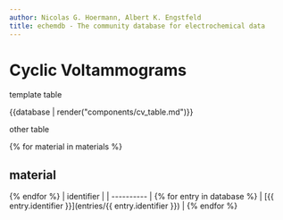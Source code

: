 ```yaml
---
author: Nicolas G. Hoermann, Albert K. Engstfeld
title: echemdb - The community database for electrochemical data
---
```

# Cyclic Voltammograms

template table

{{database | render("components/cv_table.md")}} 

other table  

{% for material in materials %}
## material
{% endfor %}
| identifier |
| ---------- |
{% for entry in database %}
| [{{ entry.identifier }}](entries/{{ entry.identifier }}) |
{% endfor %}

<!--
/* maybe here we could have some overview of the data, how many read
how man first is an analysis figure to see contributions w.r.t to time?!
website version on x axis ?!

Then periodic table overview to click to get to systems / elements

# Knowledge

Nico: I copied an own introduction

Cyclic voltammetry is a standard experimental technique for studying electrochemical interfaces that allows to infer surface compositions and interface reactions as a function of the applied electrode potential. In practice, cyclic voltammograms (CVs) are obtained by varying the electrode potential at fixed scan rate and measuring the current response of the electrode immersed in electrolyte solution. In general, CVs are characterized by potential regions within the stability window of the solvent which exhibit peaks of varying shape and height, and regions at low and high potentials, where faradaic, electrocatalytic reactions lead to exponentially increasing currents, e.g. due to the decomposition of the solvent. At high scan rates and/or in regions with faradaic reactions, CVs are governed by kinetic processes which typically induce a pronounced asymmetry for the forward and backward scan direction and/or a strong scan-rate dependence.
Evidently, any theoretical description of such CVs necessitates the use of kinetic models\cite{Tiwari2020}, including potentially also macroscopic mass transport\cite{Ringe2020}. 

On the other hand, at low scan rates and in potential windows without faradaic side reactions this asymmetry typically vanishes as does the scan-rate dependence (when currents are appropriately normalized). In this case, CV peak positions and shapes are related directly to the underlying thermodynamics of the electrified interface\cite{Wang2013}, and such CV experiments provide invaluable contributions to the understanding of the latter. In turn, such CVs can be understood and simulated based on equilibrium thermodynamic considerations\cite{Karlberg2007,Asiri2013, Chen2016, McCrum2016, McCrum2016b, Kristoffersen2018, Bagger2019, Yawei2019, Rossmeisl2020}. For such thermodynamic CVs the variation of the applied potential induces changes in the equilibrium surface charges, which can be traced back to changes in adsorbate coverages, as well as changes in the double layer charge, leading in sum to the observed electric current. As recently demonstrated for Ag(111) in halide containing solutions\cite{Hoermann2020JCTC}, double layer (DL) charging does not only add capacitive currents, but also affects equilibrium adsorbate coverages and the number of exchanged electrons per adsorbate -- as expressed by the electrosorption valency\cite{Hoermann2020JCTC,Vetter1972b,Schmickler1988,Hoermann2020Esorp}.

In this work we therefore analyse in most general terms thermodynamic CVs with included DL response. The derived equations can naturally explain Non-Nernstian behaviour and introduce a sensitive dependence of CV peaks to the electrolyte, via its impact on the interfacial capacitance\cite{Garlyyev2018,Ringe2019}. We hope, these results might help in the future to better understand according experiments and thus also help to validate and improve theoretical models. This is in particular important as at present all (atomistic) theoretical models of electrified interfaces necessarily introduce approximations due to computational time constraints, e.g in the complexity of the atomistic description (e.g. the surface with or without explicit water\cite{Noerskov2004, Urushihara2015,Hansen2016,Peterson2018,Hoermann2019NPJ}), the quality of the energetics (e.g. empirical potentials\cite{reaxff0}), the application of the electrode potential (e.g. absent or not\cite{Bonnet2012,Bouzid2018,Surendralal2018}, with explicit ions\cite{Hansen2016a,Le2020} or an implicit solvent model\cite{quantum-environment,Andreussi2012,Mathew2014,Held2014,SUNDARARAMAN2017g,Letchworth-Weaver2012,Bonnet2013,BONNET2014,Lespes2015, Fisicaro2016, Fisicaro2017, Ringe2017, Sundararaman2017,Sundararaman2017a, Sundararaman2017c,Goddard2017,Huang2018, Zhang2018, Peterson2018,Nattino2019, Andreussi2019, Hoermann2019, Gauthier2019,Hoermann2020Esorp}) or the derivation of macroscopic quantities (e.g. sampling \cite{Hansen2016a,Bagger2019,MITCHELL2000,MITCHELL2001,Chen2016,Weitzner2017,WeitznerClusterExpansion2017,Ambrosio2018}, mean field models\cite{Kristoffersen2018,Hoermann2020JCTC}). 
-->
